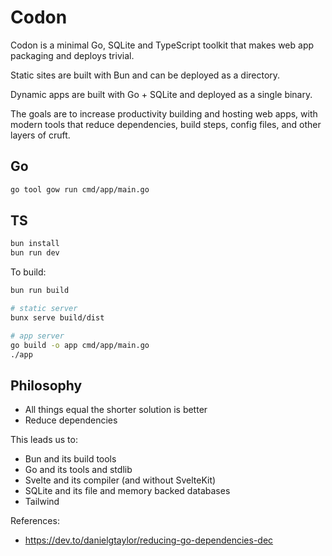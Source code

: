 # Codon

Codon is a minimal Go, SQLite and TypeScript toolkit that makes web app
packaging and deploys trivial.

Static sites are built with Bun and can be deployed as a directory.

Dynamic apps are built with Go + SQLite and deployed as a single binary.

The goals are to increase productivity building and hosting web apps, with
modern tools that reduce dependencies, build steps, config files, and other
layers of cruft.

## Go

```bash
go tool gow run cmd/app/main.go
```

## TS

```bash
bun install
bun run dev
```

To build:

```bash
bun run build

# static server
bunx serve build/dist

# app server
go build -o app cmd/app/main.go
./app
```

## Philosophy

- All things equal the shorter solution is better
- Reduce dependencies

This leads us to:

- Bun and its build tools
- Go and its tools and stdlib
- Svelte and its compiler (and without SvelteKit)
- SQLite and its file and memory backed databases
- Tailwind

References:

- https://dev.to/danielgtaylor/reducing-go-dependencies-dec
